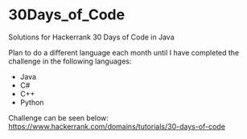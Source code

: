 # 30Days_of_Code
Solutions for Hackerrank 30 Days of Code in Java

Plan to do a different language each month until I have completed the challenge in the following languages:

  - Java
  - C#
  - C++
  - Python

Challenge can be seen below:
https://www.hackerrank.com/domains/tutorials/30-days-of-code
